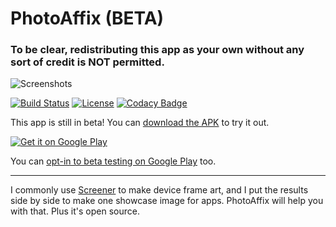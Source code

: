 # PhotoAffix (BETA)

### To be clear, redistributing this app as your own without any sort of credit is NOT permitted.

![Screenshots](https://raw.githubusercontent.com/afollestad/photo-affix/master/showcase.png)

[![Build Status](https://travis-ci.org/afollestad/photo-affix.svg)](https://travis-ci.org/afollestad/photo-affix)
[![License](https://img.shields.io/badge/license-Apache%202-4EB1BA.svg?style=flat-square)](https://www.apache.org/licenses/LICENSE-2.0.html)
[![Codacy Badge](https://api.codacy.com/project/badge/Grade/d64af0d6a4cf4d50a931da76bbb14bf1)](https://www.codacy.com/app/drummeraidan_50/photo-affix?utm_source=github.com&amp;utm_medium=referral&amp;utm_content=afollestad/photo-affix&amp;utm_campaign=Badge_Grade)

This app is still in beta! You can [download the APK](https://github.com/afollestad/photo-affix/raw/master/apk/PhotoAffix.apk) 
to try it out. 

[![Get it on Google Play](http://i.imgur.com/MIXbzVC.png)](https://play.google.com/store/apps/details?id=com.afollestad.photoaffix&utm_source=global_co&utm_medium=prtnr&utm_content=Mar2515&utm_campaign=PartBadge&pcampaignid=MKT-Other-global-all-co-prtnr-py-PartBadge-Mar2515-1)

You can [opt-in to beta testing on Google Play](https://play.google.com/apps/testing/com.afollestad.photoaffix) too.

---

I commonly use [Screener](https://play.google.com/store/apps/details?id=de.toastcode.screener) to make
device frame art, and I put the results side by side to make one showcase image for apps. PhotoAffix will help
you with that. Plus it's open source.
